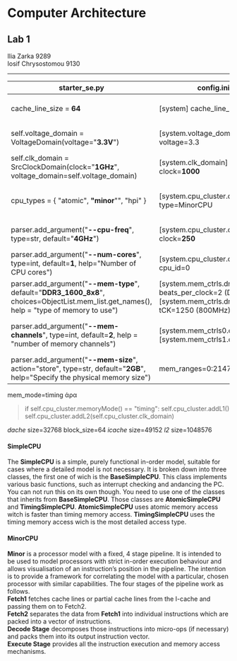 # Computer Architecture

## Lab 1

Ilia Zarka 9289\
Iosif Chrysostomou 9130

---

| starter_se.py | config.ini | Parameter |
| --- | --- | --- |
| cache_line_size = **64** | [system] cache_line_size=**64** | Cache Block Size **64B**
| self.voltage_domain = VoltageDomain(voltage="**3.3V**") | [system.voltage_domain] voltage=3.3 |  System Voltage **3.3V**
| self.clk_domain = SrcClockDomain(clock="**1GHz**", voltage_domain=self.voltage_domain) | [system.clk_domain] clock=**1000** | Top-Level Clock **1GHz**
| cpu_types = { "atomic", **"minor**"", "hpi" } | [system.cpu_cluster.cpus] type=MinorCPU | Simulated CPU Model **Minor** 
| parser.add_argument("**--cpu-freq**", type=str, default="**4GHz**") | [system.cpu_cluster.clk_domain] clock=**250** | CPU Frequency **4GHz**
| parser.add_argument("**--num-cores**", type=int, default=**1**, help="Number of CPU cores") | [system.cpu_cluster.cpus] cpu_id=0 | Number of Cores **1**
| parser.add_argument("**--mem-type**", default="**DDR3_1600_8x8**", choices=ObjectList.mem_list.get_names(), help = "type of memory to use") | [system.mem_ctrls.dram] beats_per_clock=2 (DDR) [system.mem_ctrls.dram] tCK=1250 (800MHz)| DRAM Type **1600MHz**
| parser.add_argument("**--mem-channels**", type=int, default=**2**, help = "number of memory channels") |  [system.mem_ctrls0.dram] [system.mem_ctrls1.dram] | Number of Memory Channels **2**
| parser.add_argument("**--mem-size**", action="store", type=str, default="**2GB**", help="Specify the physical memory size") | mem_ranges=0:2147483648 | Total DRAM Size

mem_mode=timing άρα
> if self.cpu_cluster.memoryMode() == "timing":
        self.cpu_cluster.addL1()
        self.cpu_cluster.addL2(self.cpu_cluster.clk_domain)

_dache_ size=32768
block_size=64
_icache_ size=49152
_l2_ size=1048576

#### **SimpleCPU**
The **SimpleCPU** is a simple, purely functional in-order model, suitable for cases where a detailed model is not necessary. It is broken down into three classes, the first one of wich is the **BaseSimpleCPU**. This class implements various basic functions, such as interrupt checking and andancing the PC. You can not run this on its own though. You need to use one of the classes that inherits from **BaseSimpleCPU**. Those classes are **AtomicSimpleCPU** and **TimingSimpleCPU**. **AtomicSimpleCPU** uses atomic memory access witch is faster than timing memory access. **TimingSimpleCPU** uses the timing memory access wich is the most detailed access type.
#### **MinorCPU**
**Minor** is a processor model with a fixed, 4 stage pipeline.  It is intended to be used to model processors with strict in-order execution behaviour and allows visualisation of an instruction’s position in the pipeline. The intention is to provide a framework for correlating the model with a particular, chosen processor with similar capabilities. The four stages of the pipeline work as follows.\
**Fetch1** fetches cache lines or partial cache lines from the I-cache and passing them on to Fetch2.\
**Fetch2** separates the data from **Fetch1** into individual instructions which are packed into a vector of instructions.\
**Decode Stage** decomposes those instructions into micro-ops (if necessary) and packs them into its output instruction vector.\
**Execute Stage** provides all the instruction execution and memory access mechanisms.
